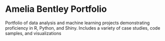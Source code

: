 # Amelia Bentley Portfolio
Portfolio of data analysis and machine learning projects demonstrating proficiency in R, Python, and Shiny. Includes a variety of case studies, code samples, and visualizations
